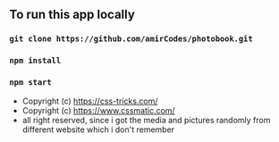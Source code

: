 
## To run this app locally 

### `git clone https://github.com/amirCodes/photobook.git`

### `npm install`

### `npm start`


* Copyright (c) https://css-tricks.com/
* Copyright (c) https://www.cssmatic.com/
* all right reserved, since i got the media and pictures randomly from different website which i don't remember

